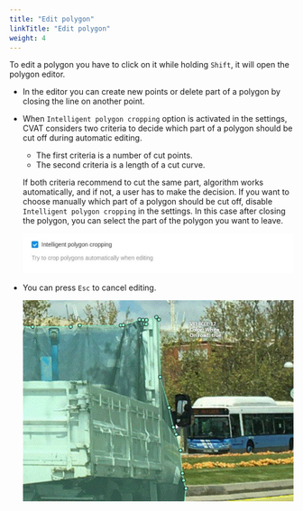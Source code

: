 ```yaml
---
title: "Edit polygon"
linkTitle: "Edit polygon"
weight: 4
---
```


To edit a polygon you have to click on it while holding `Shift`, it will open the polygon editor.

- In the editor you can create new points or delete part of a polygon by closing the line on another point.
- When `Intelligent polygon cropping` option is activated in the settings,
  CVAT considers two criteria to decide which part of a polygon should be cut off during automatic editing.
  - The first criteria is a number of cut points.
  - The second criteria is a length of a cut curve.

  If both criteria recommend to cut the same part, algorithm works automatically,
  and if not, a user has to make the decision.
  If you want to choose manually which part of a polygon should be cut off,
  disable `Intelligent polygon cropping` in the settings.
  In this case after closing the polygon, you can select the part of the polygon you want to leave.

  ![Setting for Intelligent polygon cropping](/images/image209.jpg)

- You can press `Esc` to cancel editing.

  ![Example of editing a polygon shape and canceling editing](/images/gif007_mapillary_vistas.gif)
